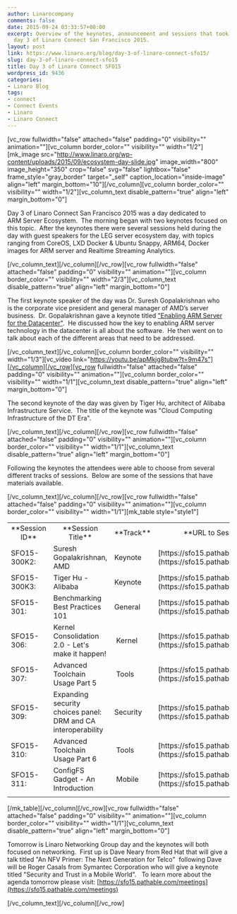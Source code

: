 ```yaml
---
author: Linarocompany
comments: false
date: 2015-09-24 03:33:57+00:00
excerpt: Overview of the keynotes, announcement and sessions that took place during
  day 3 of Linaro Connect San Francisco 2015.
layout: post
link: https://www.linaro.org/blog/day-3-of-linaro-connect-sfo15/
slug: day-3-of-linaro-connect-sfo15
title: Day 3 of Linaro Connect SFO15
wordpress_id: 9436
categories:
- Linaro Blog
tags:
- connect
- Connect Events
- Linaro
- Linaro Connect
---
```


[vc_row fullwidth="false" attached="false" padding="0" visibility="" animation=""][vc_column border_color="" visibility="" width="1/2"][mk_image src="http://www.linaro.org/wp-content/uploads/2015/09/ecosystem-day-slide.jpg" image_width="800" image_height="350" crop="false" svg="false" lightbox="false" frame_style="gray_border" target="_self" caption_location="inside-image" align="left" margin_bottom="10"][/vc_column][vc_column border_color="" visibility="" width="1/2"][vc_column_text disable_pattern="true" align="left" margin_bottom="0"]


Day 3 of Linaro Connect San Francisco 2015 was a day dedicated to ARM Server Ecosystem.  The morning began with two keynotes focused on this topic.  After the keynotes there were several sessions held during the day with guest speakers for the LEG server ecosystem day, with topics ranging from CoreOS, LXD Docker & Ubuntu Snappy, ARM64, Docker images for ARM server and Realtime Streaming Analytics.


[/vc_column_text][/vc_column][/vc_row][vc_row fullwidth="false" attached="false" padding="0" visibility="" animation=""][vc_column border_color="" visibility="" width="2/3"][vc_column_text disable_pattern="true" align="left" margin_bottom="0"]


The first keynote speaker of the day was Dr. Suresh Gopalakrishnan who is the corporate vice president and general manager of AMD’s server business.  Dr. Gopalakrishnan gave a keynote titled ["Enabling ARM Server for the Datacenter"](https://youtu.be/apMkjg8tubw?t=9m47s).  He discussed how the key to enabling ARM server technology in the datacenter is all about the software.  He then went on to talk about each of the different areas that need to be addressed.


[/vc_column_text][/vc_column][vc_column border_color="" visibility="" width="1/3"][vc_video link="https://youtu.be/apMkjg8tubw?t=9m47s"][/vc_column][/vc_row][vc_row fullwidth="false" attached="false" padding="0" visibility="" animation=""][vc_column border_color="" visibility="" width="1/1"][vc_column_text disable_pattern="true" align="left" margin_bottom="0"]


The second keynote of the day was given by Tiger Hu, architect of Alibaba Infrastructure Service.  The title of the keynote was "Cloud Computing Infrastructure of the DT Era".


[/vc_column_text][/vc_column][/vc_row][vc_row fullwidth="false" attached="false" padding="0" visibility="" animation=""][vc_column border_color="" visibility="" width="1/1"][vc_column_text disable_pattern="true" align="left" margin_bottom="0"]


Following the keynotes the attendees were able to choose from several different tracks of sessions.  Below are some of the sessions that have materials available.


[/vc_column_text][/vc_column][/vc_row][vc_row fullwidth="false" attached="false" padding="0" visibility="" animation=""][vc_column border_color="" visibility="" width="1/1"][mk_table style="style1"]
<table width="1020" >
<tbody >
<tr >

<td width="90" style="text-align: center;" >**Session ID**
</td>

<td width="347" style="text-align: center;" >**Session Title**
</td>

<td width="64" style="text-align: center;" >**Track**
</td>

<td width="519" style="text-align: center;" >**URL to Session Information**
</td>
</tr>
<tr >

<td width="90" >SFO15-300K2:
</td>

<td width="347" >Suresh Gopalakrishnan, AMD
</td>

<td width="64" >Keynote
</td>

<td width="519" >[https://sfo15.pathable.com/meetings/302930](https://sfo15.pathable.com/meetings/302930)
</td>
</tr>
<tr >

<td width="90" >SFO15-300K3:
</td>

<td width="347" >Tiger Hu - Alibaba
</td>

<td width="64" >Keynote
</td>

<td width="519" >[https://sfo15.pathable.com/meetings/302931](https://sfo15.pathable.com/meetings/302931)
</td>
</tr>
<tr >

<td width="90" >SFO15-301:
</td>

<td width="347" >Benchmarking Best Practices 101
</td>

<td width="64" >General
</td>

<td width="519" >[https://sfo15.pathable.com/meetings/302933](https://sfo15.pathable.com/meetings/302933)
</td>
</tr>
<tr >

<td width="90" >SFO15-306:
</td>

<td width="347" >Kernel Consolidation 2.0 - Let's make it happen!
</td>

<td width="64" > Kernel
</td>

<td width="519" >[https://sfo15.pathable.com/meetings/302939](https://sfo15.pathable.com/meetings/302939)
</td>
</tr>
<tr >

<td width="90" >SFO15-307:
</td>

<td width="347" >Advanced Toolchain Usage Part 5
</td>

<td width="64" > Tools
</td>

<td width="519" >[https://sfo15.pathable.com/meetings/302940](https://sfo15.pathable.com/meetings/302940)
</td>
</tr>
<tr >

<td width="90" >SFO15-309:
</td>

<td width="347" >Expanding security choices panel: DRM and CA interoperability
</td>

<td width="64" >Security
</td>

<td width="519" >[https://sfo15.pathable.com/meetings/302942](https://sfo15.pathable.com/meetings/302942)
</td>
</tr>
<tr >

<td width="90" >SFO15-310:
</td>

<td width="347" >Advanced Toolchain Usage Part 6
</td>

<td width="64" > Tools
</td>

<td width="519" >[https://sfo15.pathable.com/meetings/302943](https://sfo15.pathable.com/meetings/302943)
</td>
</tr>
<tr >

<td width="90" >SFO15-311:
</td>

<td width="347" >ConfigFS Gadget - An Introduction
</td>

<td width="64" > Mobile
</td>

<td width="519" >[https://sfo15.pathable.com/meetings/302944](https://sfo15.pathable.com/meetings/302944)
</td>
</tr>
<tr >

<td width="90" >
</td>

<td width="347" >
</td>

<td width="64" >
</td>

<td width="519" >
</td>
</tr>
</tbody>
</table>
[/mk_table][/vc_column][/vc_row][vc_row fullwidth="false" attached="false" padding="0" visibility="" animation=""][vc_column border_color="" visibility="" width="1/1"][vc_column_text disable_pattern="true" align="left" margin_bottom="0"]

Tomorrow is Linaro Networking Group day and the keynotes will both focused on networking.  First up is Dave Neary from Red Hat that will give a talk titled "An NFV Primer: The Next Generation for Telco"  following Dave will be Roger Casals from Symantec Corporation who will give a keynote titled "Security and Trust in a Mobile World".   To learn more about the agenda tomorrow please visit: [https://sfo15.pathable.com/meetings](https://sfo15.pathable.com/meetings)

[/vc_column_text][/vc_column][/vc_row]
